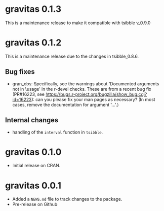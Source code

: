 # gravitas 0.1.3

This is a maintenance release to make it compatible with tsibble v_0.9.0

# gravitas 0.1.2

This is a maintenance release due to the changes in tsibble_0.8.6.

## Bug fixes

* gran_obs: Specifically, see the warnings about 'Documented arguments not in
\usage' in the r-devel checks.  These are from a recent bug fix
(PR#16223, see
<https://bugs.r-project.org/bugzilla/show_bug.cgi?id=16223>): can you
please fix your man pages as necessary?  (In most cases, remove the
documentation for argument '...'.)

## Internal changes

* handling of the `interval` function in `tsibble`.

# gravitas 0.1.0

* Initial release on CRAN.

# gravitas 0.0.1

* Added a `NEWS.md` file to track changes to the package.
* Pre-release on Github


